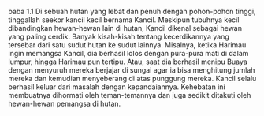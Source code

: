 baba 1.1
Di sebuah hutan yang lebat dan penuh dengan pohon-pohon tinggi, tinggallah seekor kancil kecil bernama Kancil. Meskipun tubuhnya kecil dibandingkan hewan-hewan lain di hutan, Kancil dikenal sebagai hewan yang paling cerdik. Banyak kisah-kisah tentang kecerdikannya yang tersebar dari satu sudut hutan ke sudut lainnya. Misalnya, ketika Harimau ingin memangsa Kancil, dia berhasil lolos dengan pura-pura mati di dalam lumpur, hingga Harimau pun tertipu. Atau, saat dia berhasil menipu Buaya dengan menyuruh mereka berjajar di sungai agar ia bisa menghitung jumlah mereka dan kemudian menyeberang di atas punggung mereka. Kancil selalu berhasil keluar dari masalah dengan kepandaiannya. Kehebatan ini membuatnya dihormati oleh teman-temannya dan juga sedikit ditakuti oleh hewan-hewan pemangsa di hutan.